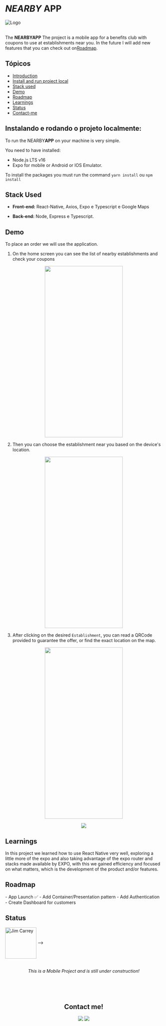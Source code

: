 
# _NEARBY_ APP
<div>
	<img src="https://github.com/user-attachments/assets/126ea825-265d-4918-85d3-0fc2fc799a98" id="cover-image" alt="Logo" />
</div>
</br>

<div id='introducao'>

The **NEARBYAPP** The project is a mobile app for a benefits club with coupons to use at establishments near you. In the future I will add new features that you can check out on[Roadmap](#roadmap).
</div>

## Tópicos

* [Introduction](#introducao)
* [Install and run project local](#instalacao)
* [Stack used](#stack_utilizada)
* [Demo](#demonstração)
* [Roadmap](#roadmap)
* [Learnings](#aprendizados)
* [Status](#status)
* [Contact-me](#contatos)

<div id='instalacao'>

## Instalando e rodando o projeto localmente:

To run the NEARBY**APP** on your machine is very simple.

You need to have installed:

- Node.js LTS v16
- Expo for mobile or Android or IOS Emulator.

To install the packages you must run the command `yarn install` ou `npm install`

<div id='stack_utilizada'>
<h2>Stack Used</h2>

* **Front-end:** React-Native, Axios, Expo e Typescript e Google Maps

* **Back-end:** Node, Express e Typescript.

</div>
<div id='demonstração'>
<h2>Demo</h2>

To place an order we will use the application.

1. On the home screen you can see the list of nearby establishments and check your coupons
<p align="center">
  <img height="550" width="250" src="https://github.com/user-attachments/assets/218e0d13-a4b6-467c-a3c6-4fedd0702c5d"/>  
</p>

2. Then you can choose the establishment near you based on the device's location.

<p align="center">
  <img height="550" width="250" src="https://github.com/user-attachments/assets/e464dc9c-96be-4b03-855f-d4ebd10eb06b"/>  
</p>

3. After clicking on the desired `Establishment`, you can read a QRCode provided to guarantee the offer, or find the exact location on the map.

<p align="center">
  <img height="550" width="250" src="https://github.com/user-attachments/assets/ebe0a53e-9cd8-4fcc-a369-df30112833b0"/>  
</p>
<p align="center">
  <img src="https://github.com/user-attachments/assets/024c632e-3c4b-4c26-ac19-a43e3e16576b"/>  
</p>
</div>

<div id='aprendizados'>
<h2>Learnings</h2>

  In this project we learned how to use React Native very well, exploring a little more of the expo and also taking advantage of the expo router and stacks made available by EXPO, with this we gained efficiency and focused on what matters, which is the development of the product and/or features.

</div>
<div id='roadmap'>
<h2>Roadmap</h2>
 - App Launch ✅ 
 - Add Container/Presentation pattern 
 - Add Authentication 
 - Create Dashboard for customers
 
</div>

<div id='status'>
<h2>Status</h2>
<p>
    <img align="center" height="100em" alt="Jim Carrey"
      src="https://user-images.githubusercontent.com/101602651/203405592-5045955d-4107-4e6d-ba53-734873fdeb45.gif"> -->
    <div align="center">
      <br/>
      <i>This is a Mobile Project and is still under construction!</i>
    </div>
</p>
</div>

</br>
</br>
</br>

<div id='contatos' align="center">

<h2>Contact me!</h2>
  <a href = "mailto:gabriel.developer2@gmail.com"><img src="https://img.shields.io/badge/Gmail-D14836?style=for-the-badge&logo=gmail&logoColor=white" target="_blank"></a>
  <a href="https://www.linkedin.com/in/gabriel--jesus/" target="_blank"><img src="https://img.shields.io/badge/-LinkedIn-%230077B5?style=for-the-badge&logo=linkedin&logoColor=white" target="_blank"></a> 
</div>
